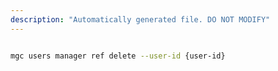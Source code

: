 ```yaml
---
description: "Automatically generated file. DO NOT MODIFY"
---
```


```bash

mgc users manager ref delete --user-id {user-id}

```